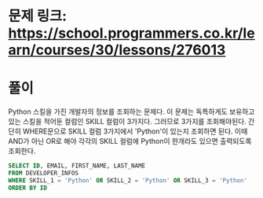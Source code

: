 # 문제 링크: https://school.programmers.co.kr/learn/courses/30/lessons/276013
# 풀이
Python 스킬을 가진 개발자의 정보를 조회하는 문제다. 이 문제는 독특하게도 보유하고 있는 스킬을 적어둔 컬럼인 SKILL 컬럼이 3가지다. 그러므로 3가지를 조회해야된다. 간단히 WHERE문으로 SKILL 컬럼 3가지에서 'Python'이 있는지 조회하면 된다. 이때 AND가 아닌 OR로 해야 각각의 SKILL 컬럼에 Python이 한개라도 있으면 출력되도록 조회한다.

```sql
SELECT ID, EMAIL, FIRST_NAME, LAST_NAME
FROM DEVELOPER_INFOS
WHERE SKILL_1 = 'Python' OR SKILL_2 = 'Python' OR SKILL_3 = 'Python'
ORDER BY ID
```